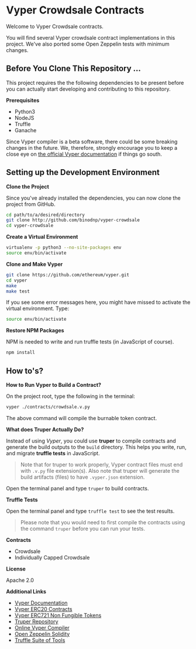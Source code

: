 # Vyper Crowdsale Contracts

Welcome to Vyper Crowdsale contracts.

You will find several Vyper crowdsale contract implementations in this project. We've also ported some Open Zeppelin tests with minimum changes.

## Before You Clone This Repository ...

This project requires the the following dependencies to be present before you can actually start developing and contributing to this repository.

**Prerequisites**

- Python3
- NodeJS
- Truffle
- Ganache

Since Vyper compiler is a beta software, there could be some breaking changes in the future. We, therefore, strongly encourage you to keep a close eye on [the official Vyper documentation](https://vyper.readthedocs.io/en/v0.1.0-beta.5/installing-vyper.html) if things go south.

## Setting up the Development Environment

**Clone the Project**

Since you've already installed the dependencies, you can now clone the project from GitHub.

```bash
cd path/to/a/desired/directory
git clone http://github.com/binodnp/vyper-crowdsale
cd vyper-crowdsale
```

**Create a Virtual Environment**
```bash
virtualenv -p python3 --no-site-packages env
source env/bin/activate
```


**Clone and Make Vyper**

```bash
git clone https://github.com/ethereum/vyper.git
cd vyper
make
make test
```  

If you see some error messages here, you might have missed to activate the virtual environment. Type:

```bash
source env/bin/activate
```



**Restore NPM Packages**

NPM is needed to write and run truffle tests (in JavaScript of course).
```bash
npm install
```

## How to's?

**How to Run Vyper to Build a Contract?**

On the project root, type the following in the terminal:

```bash
vyper ./contracts/crowdsale.v.py
```

The above command will compile the burnable token contract.

**What does Truper Actually Do?**

Instead of using *Vyper*, you could use **truper** to compile contracts and generate the build outputs to the `build` directory. This helps you write, run, and migrate **truffle tests** in JavaScript.

> Note that for truper to work properly, Vyper contract files must end with `.v.py` file extension(s). Also note that truper will generate the build artifacts (files) to have `.vyper.json` extension.

Open the terminal panel and type `truper` to build contracts.

**Truffle Tests**

Open the terminal panel and type `truffle test` to see the test results.

> Please note that you would need to first compile the contracts using the command `truper` before you can run your tests. 

**Contracts**
- Crowdsale
- Individually Capped Crowdsale

**License**

Apache 2.0

**Additional Links**

- [Vyper Documentation](https://vyper.readthedocs.io/en/v0.1.0-beta.5/installing-vyper.html)
- [Vyper ERC20 Contracts](http://github.com/binodnp/vyper-erc20)
- [Vyper ERC721 Non Fungible Tokens](https://github.com/maurelian/erc721-vyper)
- [Truper Repository](https://github.com/maurelian/truper)
- [Online Vyper Compiler](http://vyper.online/)
- [Open Zeppelin Solidity](https://github.com/OpenZeppelin/openzeppelin-solidity)
- [Truffle Suite of Tools](https://truffleframework.com)
